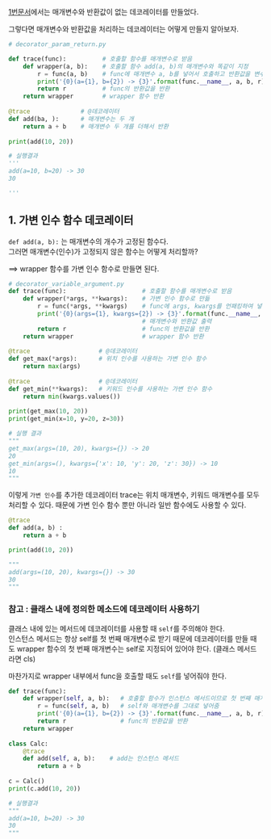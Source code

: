 [1번문서](./1_데코레이터_만들기.md)에서는 매개변수와 반환값이 없는 데코레이터를 만들었다.

그렇다면 매개변수와 반환값을 처리하는 데코레이터는 어떻게 만들지 알아보자.

``` python
# decorator_param_return.py

def trace(func):          # 호출할 함수를 매개변수로 받음
    def wrapper(a, b):    # 호출할 함수 add(a, b)의 매개변수와 똑같이 지정
        r = func(a, b)    # func에 매개변수 a, b를 넣어서 호출하고 반환값을 변수에 저장
        print('{0}(a={1}, b={2}) -> {3}'.format(func.__name__, a, b, r))  # 매개변수와 반환값 출력
        return r          # func의 반환값을 반환
    return wrapper        # wrapper 함수 반환
 
@trace              # @데코레이터
def add(ba, ):      # 매개변수는 두 개
    return a + b    # 매개변수 두 개를 더해서 반환
 
print(add(10, 20))

# 실행결과
'''
add(a=10, b=20) -> 30
30

'''
```

## 1. 가변 인수 함수 데코레이터 

`def add(a, b):` 는 매개변수의 개수가 고정된 함수다.  
그러면 매개변수(인수)가 고정되지 않은 함수는 어떻게 처리할까? 

==> wrapper 함수를 가변 인수 함수로 만들면 된다. 

``` python 
# decorator_variable_argument.py
def trace(func):                     # 호출할 함수를 매개변수로 받음
    def wrapper(*args, **kwargs):    # 가변 인수 함수로 만듦
        r = func(*args, **kwargs)    # func에 args, kwargs를 언패킹하여 넣어줌
        print('{0}(args={1}, kwargs={2}) -> {3}'.format(func.__name__, args, kwargs, r))
                                     # 매개변수와 반환값 출력
        return r                     # func의 반환값을 반환
    return wrapper                   # wrapper 함수 반환
 
@trace                   # @데코레이터
def get_max(*args):      # 위치 인수를 사용하는 가변 인수 함수
    return max(args)
 
@trace                   # @데코레이터
def get_min(**kwargs):   # 키워드 인수를 사용하는 가변 인수 함수
    return min(kwargs.values())
 
print(get_max(10, 20))
print(get_min(x=10, y=20, z=30))

# 실행 결과
"""
get_max(args=(10, 20), kwargs={}) -> 20
20
get_min(args=(), kwargs={'x': 10, 'y': 20, 'z': 30}) -> 10
10
"""
```

이렇게 `가변 인수`를 추가한 데코레이터 trace는 위치 매개변수, 키워드 매개변수를 모두 처리할 수 있다. 때문에 가변 인수 함수 뿐만 아니라 일반 함수에도 사용할 수 있다. 

``` python
@trace
def add(a, b) : 
    return a + b 

print(add(10, 20))

"""
add(args=(10, 20), kwargs={}) -> 30
30
"""
```

### 참고 : 클래스 내에 정의한 메소드에 데코레이터 사용하기 

클래스 내에 있는 메서드에 데코레이터를 사용할 때 `self`를 주의해야 한다.  
인스턴스 메서드는 항상 self를 첫 번째 매개변수로 받기 때문에 데코레이터를 만들 때도 wrapper 함수의 첫 번째 매개변수는 self로 지정되어 있어야 한다. (클래스 메서드라면 cls)

마찬가지로 wrapper 내부에서 func을 호출할 때도 `self`를 넣어줘야 한다.

``` python 
def trace(func):
    def wrapper(self, a, b):   # 호출할 함수가 인스턴스 메서드이므로 첫 번째 매개변수는 self로 지정
        r = func(self, a, b)   # self와 매개변수를 그대로 넣어줌
        print('{0}(a={1}, b={2}) -> {3}'.format(func.__name__, a, b, r))   # 매개변수와 반환값 출력
        return r               # func의 반환값을 반환
    return wrapper
 
class Calc:
    @trace
    def add(self, a, b):    # add는 인스턴스 메서드
        return a + b
 
c = Calc()
print(c.add(10, 20))

# 실행결과
"""
add(a=10, b=20) -> 30
30
"""
```